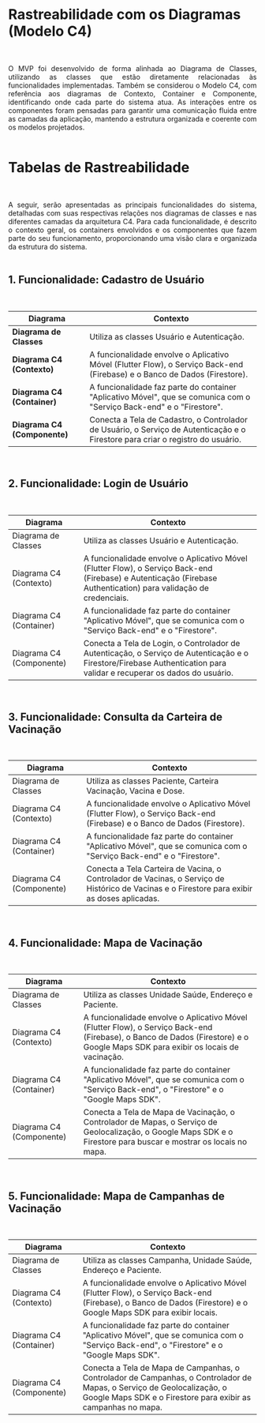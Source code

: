 # Rastreabilidade com os Diagramas (Modelo C4)
<br>

<p align="justify">O MVP foi desenvolvido de forma alinhada ao Diagrama de Classes, utilizando as classes que estão diretamente relacionadas às funcionalidades implementadas. Também se considerou o Modelo C4, com referência aos diagramas de Contexto, Container e Componente, identificando onde cada parte do sistema atua. As interações entre os componentes foram pensadas para garantir uma comunicação fluida entre as camadas da aplicação, mantendo a estrutura organizada e coerente com os modelos projetados.
<br>
<br>
  
# Tabelas de Rastreabilidade
<br> 

<p align="justify">A seguir, serão apresentadas as principais funcionalidades do sistema, detalhadas com suas respectivas relações nos diagramas de classes e nas diferentes camadas da arquitetura C4. Para cada funcionalidade, é descrito o contexto geral, os containers envolvidos e os componentes que fazem parte do seu funcionamento, proporcionando uma visão clara e organizada da estrutura do sistema.
<br>
<br> 

## 1. Funcionalidade: Cadastro de Usuário
<br>

| Diagrama | Contexto |
|-|-|
|**Diagrama de Classes**| Utiliza as classes Usuário e Autenticação. |
|**Diagrama C4 (Contexto)**| A funcionalidade envolve o Aplicativo Móvel (Flutter Flow), o Serviço Back-end (Firebase) e o Banco de Dados (Firestore). |
| **Diagrama C4 (Container)** | A funcionalidade faz parte do container "Aplicativo Móvel", que se comunica com o "Serviço Back-end" e o "Firestore". |
|**Diagrama C4 (Componente)** | Conecta a Tela de Cadastro, o Controlador de Usuário, o Serviço de Autenticação e o Firestore para criar o registro do usuário. |
<br>

## 2. Funcionalidade: Login de Usuário
<br>

| Diagrama | Contexto |
| - | - |
| Diagrama de Classes | Utiliza as classes Usuário e Autenticação. |
| Diagrama C4 (Contexto) | A funcionalidade envolve o Aplicativo Móvel (Flutter Flow), o Serviço Back-end (Firebase) e Autenticação (Firebase Authentication) para validação de credenciais. |
| Diagrama C4 (Container) | A funcionalidade faz parte do container "Aplicativo Móvel", que se comunica com o "Serviço Back-end" e o "Firestore". |
| Diagrama C4 (Componente) | Conecta a Tela de Login, o Controlador de Autenticação, o Serviço de Autenticação e o Firestore/Firebase Authentication para validar e recuperar os dados do usuário. |
<br>

## 3. Funcionalidade: Consulta da Carteira de Vacinação
<br>

| Diagrama | Contexto |
| - | - |
| Diagrama de Classes | Utiliza as classes Paciente, Carteira Vacinação, Vacina e Dose. |
| Diagrama C4 (Contexto) | A funcionalidade envolve o Aplicativo Móvel (Flutter Flow), o Serviço Back-end (Firebase) e o Banco de Dados (Firestore). |
| Diagrama C4 (Container) | A funcionalidade faz parte do container "Aplicativo Móvel", que se comunica com o "Serviço Back-end" e o "Firestore". |
| Diagrama C4 (Componente) | Conecta a Tela Carteira de Vacina, o Controlador de Vacinas, o Serviço de Histórico de Vacinas e o Firestore para exibir as doses aplicadas. |
<br>

## 4. Funcionalidade: Mapa de Vacinação
<br>

| Diagrama | Contexto |
| - | - |
| Diagrama de Classes | Utiliza as classes Unidade Saúde, Endereço e Paciente. |
| Diagrama C4 (Contexto) | A funcionalidade envolve o Aplicativo Móvel (Flutter Flow), o Serviço Back-end (Firebase), o Banco de Dados (Firestore) e o Google Maps SDK para exibir os locais de vacinação. |
| Diagrama C4 (Container) | A funcionalidade faz parte do container "Aplicativo Móvel", que se comunica com o "Serviço Back-end", o "Firestore" e o "Google Maps SDK". |
| Diagrama C4 (Componente) | Conecta a Tela de Mapa de Vacinação, o Controlador de Mapas, o Serviço de Geolocalização, o Google Maps SDK e o Firestore para buscar e mostrar os locais no mapa. |
<br>

## 5. Funcionalidade: Mapa de Campanhas de Vacinação
<br>

| Diagrama | Contexto |
| - | - |
| Diagrama de Classes | Utiliza as classes Campanha, Unidade Saúde, Endereço e Paciente. |
| Diagrama C4 (Contexto) | A funcionalidade envolve o Aplicativo Móvel (Flutter Flow), o Serviço Back-end (Firebase), o Banco de Dados (Firestore) e o Google Maps SDK para exibir locais. |
| Diagrama C4 (Container) | A funcionalidade faz parte do container "Aplicativo Móvel", que se comunica com o "Serviço Back-end", o "Firestore" e o "Google Maps SDK". |
| Diagrama C4 (Componente) | Conecta a Tela de Mapa de Campanhas, o Controlador de Campanhas, o Controlador de Mapas, o Serviço de Geolocalização, o Google Maps SDK e o Firestore para exibir as campanhas no mapa. |
<br>
